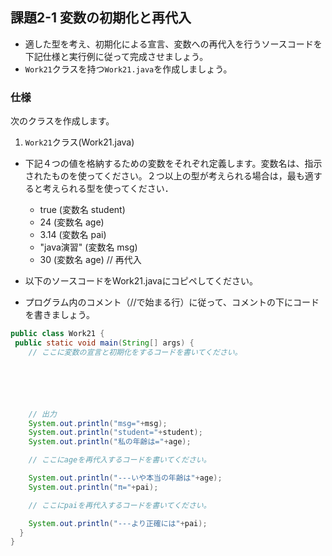 ## 課題2-1 変数の初期化と再代入

- 適した型を考え、初期化による宣言、変数への再代入を行うソースコードを下記仕様と実行例に従って完成させましょう。
- `Work21`クラスを持つ`Work21.java`を作成しましょう。

### 仕様

次のクラスを作成します。

1. `Work21`クラス(Work21.java)

- 下記４つの値を格納するための変数をそれぞれ定義します。変数名は、指示されたものを使ってください。２つ以上の型が考えられる場合は，最も適すると考えられる型を使ってください．

  - true (変数名 student)
  - 24 (変数名 age)
  - 3.14 (変数名 pai)
  - "java演習" (変数名 msg)
  - 30 (変数名 age) // 再代入

- 以下のソースコードをWork21.javaにコピペしてください。
- プログラム内のコメント（//で始まる行）に従って、コメントの下にコードを書きましょう。

```java
public class Work21 {
 public static void main(String[] args) {
    // ここに変数の宣言と初期化をするコードを書いてください。






    // 出力
    System.out.println("msg="+msg);
    System.out.println("student="+student);
    System.out.println("私の年齢は="+age);

    // ここにageを再代入するコードを書いてください。

    System.out.println("---いや本当の年齢は"+age);
    System.out.println("π="+pai);

    // ここにpaiを再代入するコードを書いてください。

    System.out.println("---より正確には"+pai);
  }
}
```

